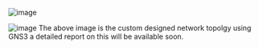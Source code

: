 ![image](https://github.com/user-attachments/assets/a161fae1-2151-4b94-9cc7-02a4af937518)

![image](https://github.com/user-attachments/assets/458acf9a-5222-4437-983c-29dd65e19259)
The above image is the custom designed network topolgy using GNS3 a detailed report on this will be available soon.
